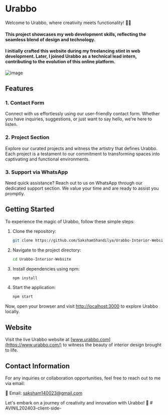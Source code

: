 # Urabbo 

Welcome to Urabbo, where creativity meets functionality! 🏡✨ 
#### This project showcases my web development skills, reflecting the seamless blend of design and technology. 
#### I initially crafted this website during my freelancing stint in web development. Later, I joined Urabbo as a technical lead intern, contributing to the evolution of this online platform.


![image](https://github.com/SakshamShandilya/Urabbo-Interior-Website/assets/90836873/65766fd6-65ca-4501-b225-c537315707dc)

## Features

### 1. Contact Form
Connect with us effortlessly using our user-friendly contact form. Whether you have inquiries, suggestions, or just want to say hello, we're here to listen.

### 2. Project Section
Explore our curated projects and witness the artistry that defines Urabbo. Each project is a testament to our commitment to transforming spaces into captivating and functional environments.

### 3. Support via WhatsApp
Need quick assistance? Reach out to us on WhatsApp through our dedicated support section. We value your time and are ready to assist you promptly.

## Getting Started

To experience the magic of Urabbo, follow these simple steps:

1. Clone the repository:
   ```bash
   git clone https://github.com/SakshamShandilya/Urabbo-Interior-Website.git
   ```

2. Navigate to the project directory:
   ```bash
   cd Urabbo-Interior-Website
   ```

3. Install dependencies using npm:
   ```bash
   npm install
   ```

4. Start the application:
   ```bash
   npm start
   ```

Now, open your browser and visit [http://localhost:3000](http://localhost:3000) to explore Urabbo locally.

## Website

Visit the live Urabbo website at [www.urabbo.com](https://www.urabbo.com/) to witness the beauty of interior design brought to life.

## Contact Information

For any inquiries or collaboration opportunities, feel free to reach out to me via email:

📧 Email: [saksham140023@gmail.com](mailto:saksham140023@gmail.com)

Let's embark on a journey of creativity and innovation with Urabbo! 🚀
#   A V I N I L 2 0 2 4 0 3 - c l i e n t - s i d e -  
 